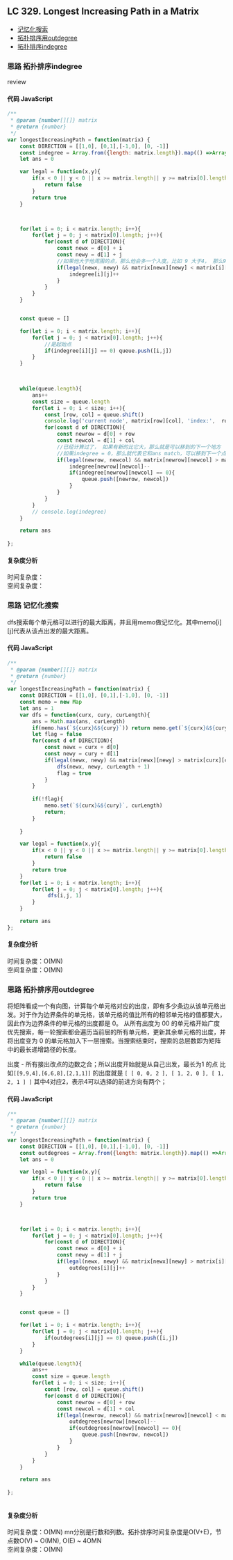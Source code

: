 ## LC 329. Longest Increasing Path in a Matrix

- [记忆化搜索](#思路-记忆化搜索)
- [拓扑排序用outdegree](#思路-拓扑排序用outdegree)
- [拓扑排序indegree](#思路-拓扑排序indegree)

### 思路 拓扑排序indegree
review

#### 代码 JavaScript

```JavaScript
/**
 * @param {number[][]} matrix
 * @return {number}
 */
var longestIncreasingPath = function(matrix) {
    const DIRECTION = [[1,0], [0,1],[-1,0], [0, -1]]
    const indegree = Array.from({length: matrix.length}).map(() =>Array.from({length: matrix[0].length}).fill(0))
    let ans = 0

    var legal = function(x,y){
        if(x < 0 || y < 0 || x >= matrix.length|| y >= matrix[0].length){
            return false
        }
        return true
    }



    for(let i = 0; i < matrix.length; i++){
        for(let j = 0; j < matrix[0].length; j++){
            for(const d of DIRECTION){
                const newx = d[0] + i
                const newy = d[1] + j
                //如果他大于他周围的点，那么他会多一个入度。比如 9 大于4， 那么9 就从4有一个入度。
                if(legal(newx, newy) && matrix[newx][newy] < matrix[i][j]){
                    indegree[i][j]++
                }
            }
        }
    }


    const queue = []

    for(let i = 0; i < matrix.length; i++){
        for(let j = 0; j < matrix[0].length; j++){
            //是起始点
            if(indegree[i][j] == 0) queue.push([i,j])
        }
    }

    

    while(queue.length){
        ans++
        const size = queue.length
        for(let i = 0; i < size; i++){
            const [row, col] = queue.shift()
            console.log('current node', matrix[row][col], 'index:',  row, col)
            for(const d of DIRECTION){
                const newrow = d[0] + row
                const newcol = d[1] + col
                //已经计算过了， 如果有新的比它大，那么就是可以移到的下一个地方
                //如果indegree = 0，那么就代表它和ans match，可以移到下一个点
                if(legal(newrow, newcol) && matrix[newrow][newcol] > matrix[row][col]){
                    indegree[newrow][newcol]--
                    if(indegree[newrow][newcol] == 0){
                        queue.push([newrow, newcol])
                    }
                }
            }
        }
        // console.log(indegree)
    }

    return ans
    
};

```

#### 复杂度分析
时间复杂度： </br>
空间复杂度：
### 思路 记忆化搜索
dfs搜索每个单元格可以进行的最大距离，并且用memo做记忆化。其中memo[i][j]代表从该点出发的最大距离。
#### 代码 JavaScript

```JavaScript
/**
 * @param {number[][]} matrix
 * @return {number}
 */
var longestIncreasingPath = function(matrix) {
    const DIRECTION = [[1,0], [0,1],[-1,0], [0, -1]]
    const memo = new Map
    let ans = 1
    var dfs = function(curx, cury, curLength){
        ans = Math.max(ans, curLength)
        if(memo.has(`${curx}&${cury}`)) return memo.get(`${curx}&${cury}`)
        let flag = false
        for(const d of DIRECTION){
            const newx = curx + d[0]
            const newy = cury + d[1]
            if(legal(newx, newy) && matrix[newx][newy] > matrix[curx][cury]){
                dfs(newx, newy, curLength + 1)
                flag = true
            }
        }
        
        if(!flag){
            memo.set(`${curx}&${cury}`, curLength)
            return;
        }
        
    }

    var legal = function(x,y){
        if(x < 0 || y < 0 || x >= matrix.length|| y >= matrix[0].length){
            return false
        }
        return true
    }
    for(let i = 0; i < matrix.length; i++){
        for(let j = 0; j < matrix[0].length; j++){
             dfs(i,j, 1)
        }
    }

    return ans
};

```

#### 复杂度分析
时间复杂度：O(MN) </br>
空间复杂度：O(MN)


### 思路 拓扑排序用outdegree
将矩阵看成一个有向图，计算每个单元格对应的出度，即有多少条边从该单元格出发。对于作为边界条件的单元格，该单元格的值比所有的相邻单元格的值都要大，因此作为边界条件的单元格的出度都是 0。
从所有出度为 00 的单元格开始广度优先搜索，每一轮搜索都会遍历当前层的所有单元格，更新其余单元格的出度，并将出度变为 0 的单元格加入下一层搜索。当搜索结束时，搜索的总层数即为矩阵中的最长递增路径的长度。

出度 - 所有接出改点的边数之合；所以出度开始就是从自己出发，最长为1 的点
比如`[[9,9,4],[6,6,8],[2,1,1]]` 的出度就是 `[ [ 0, 0, 2 ], [ 1, 2, 0 ], [ 1, 2, 1 ] ]` 其中4对应2，表示4可以选择的前进方向有两个；


#### 代码 JavaScript

```JavaScript
/**
 * @param {number[][]} matrix
 * @return {number}
 */
var longestIncreasingPath = function(matrix) {
    const DIRECTION = [[1,0], [0,1],[-1,0], [0, -1]]
    const outdegrees = Array.from({length: matrix.length}).map(() =>Array.from({length: matrix[0].length}).fill(0))
    let ans = 0

    var legal = function(x,y){
        if(x < 0 || y < 0 || x >= matrix.length|| y >= matrix[0].length){
            return false
        }
        return true
    }



    for(let i = 0; i < matrix.length; i++){
        for(let j = 0; j < matrix[0].length; j++){
            for(const d of DIRECTION){
                const newx = d[0] + i
                const newy = d[1] + j
                if(legal(newx, newy) && matrix[newx][newy] > matrix[i][j]){
                    outdegrees[i][j]++
                }
            }
        }
    }


    const queue = []

    for(let i = 0; i < matrix.length; i++){
        for(let j = 0; j < matrix[0].length; j++){
            if(outdegrees[i][j] == 0) queue.push([i,j])
        }
    }

    while(queue.length){
        ans++
        const size = queue.length
        for(let i = 0; i < size; i++){
            const [row, col] = queue.shift()
            for(const d of DIRECTION){
                const newrow = d[0] + row
                const newcol = d[1] + col
                if(legal(newrow, newcol) && matrix[newrow][newcol] < matrix[row][col]){
                    outdegrees[newrow][newcol]--
                    if(outdegrees[newrow][newcol] == 0){
                        queue.push([newrow, newcol])
                    }
                }
            }
        }
    }

    return ans
    
};



```

#### 复杂度分析
时间复杂度：O(MN) mn分别是行数和列数。拓扑排序时间复杂度是O(V+E)，节点数O(V) ~ O(MN), O(E) ~ 4OMN </br>
空间复杂度：O(MN)
